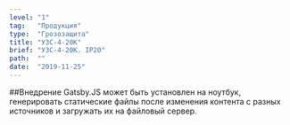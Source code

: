 ```yaml
---
level: "1"
tag:   "Продукция"
type:  "Грозозащита"
title: "УЗС-4-20К"
brief: "УЗС-4-20К. IP20"
path:  ""
date:  "2019-11-25"
---
```


##Внедрение
Gatsby.JS может быть установлен на ноутбук, генерировать статические файлы после изменения контента с разных источников и загружать их на файловый сервер.